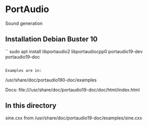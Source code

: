 # PortAudio

Sound generation

## Installation Debian Buster 10

``
sudo apt install libportaudio2 libportaudiocpp0 portaudio19-dev portaudio19-doc
```

Examples are in:
```
/usr/share/doc/portaudio190-doc/examples

Docs: 
file:///usr/share/doc/portaudio19-doc/doc/html/index.html

## In this directory

sine.cxx from /usr/share/doc/portaudio19-doc/examples/sine.cxx

